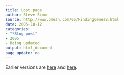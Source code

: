 ```yaml
---
title: Lost page
author: Steve Simon
source: http://www.pmean.com/05/FindingGenesB.html
date: 2005-10-12
categories:
- "*Blog post"
- 2005
- Being updated
output: html_document
page_update: no
---
```


Earlier versions are [here][sim1] and [here][sim2].

[sim1]: http://www.pmean.com/05/FindingGenesB.html
[sim2]: http://new.pmean.com/gene-search-ccnd1/

